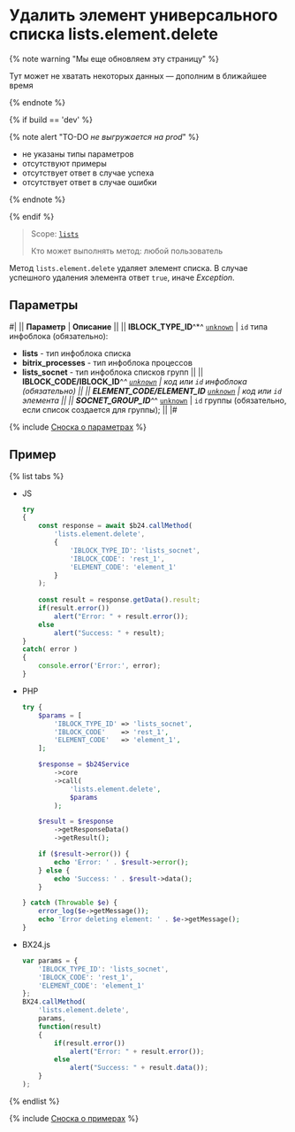 # Удалить элемент универсального списка lists.element.delete

{% note warning "Мы еще обновляем эту страницу" %}

Тут может не хватать некоторых данных — дополним в ближайшее время

{% endnote %}

{% if build == 'dev' %}

{% note alert "TO-DO _не выгружается на prod_" %}

- не указаны типы параметров
- отсутствуют примеры
- отсутствует ответ в случае успеха
- отсутствует ответ в случае ошибки

{% endnote %}

{% endif %}

> Scope: [`lists`](../../scopes/permissions.md)
>
> Кто может выполнять метод: любой пользователь

Метод `lists.element.delete` удаляет элемент списка. В случае успешного удаления элемента ответ `true`, иначе *Exception*.

## Параметры

#|
|| **Параметр** | **Описание** ||
|| **IBLOCK_TYPE_ID**^*^
[`unknown`](../../data-types.md) | `id` типа инфоблока (обязательно):
- **lists** - тип инфоблока списка
- **bitrix_processes** - тип инфоблока процессов
- **lists_socnet** - тип инфоблока списков групп ||
|| **IBLOCK_CODE/IBLOCK_ID**^*^
[`unknown`](../../data-types.md) | код или `id` инфоблока (обязательно) ||
|| **ELEMENT_CODE/ELEMENT_ID**
[`unknown`](../../data-types.md) | код или `id` элемента ||
|| **SOCNET_GROUP_ID**^*^
[`unknown`](../../data-types.md) | `id` группы (обязательно, если список создается для группы); ||
|#

{% include [Сноска о параметрах](../../../_includes/required.md) %}

## Пример

{% list tabs %}

- JS


    ```js
    try
    {
    	const response = await $b24.callMethod(
    		'lists.element.delete',
    		{
    			'IBLOCK_TYPE_ID': 'lists_socnet',
    			'IBLOCK_CODE': 'rest_1',
    			'ELEMENT_CODE': 'element_1'
    		}
    	);
    	
    	const result = response.getData().result;
    	if(result.error())
    		alert("Error: " + result.error());
    	else
    		alert("Success: " + result);
    }
    catch( error )
    {
    	console.error('Error:', error);
    }
    ```

- PHP


    ```php
    try {
        $params = [
            'IBLOCK_TYPE_ID' => 'lists_socnet',
            'IBLOCK_CODE'    => 'rest_1',
            'ELEMENT_CODE'   => 'element_1',
        ];
    
        $response = $b24Service
            ->core
            ->call(
                'lists.element.delete',
                $params
            );
    
        $result = $response
            ->getResponseData()
            ->getResult();
    
        if ($result->error()) {
            echo 'Error: ' . $result->error();
        } else {
            echo 'Success: ' . $result->data();
        }
    
    } catch (Throwable $e) {
        error_log($e->getMessage());
        echo 'Error deleting element: ' . $e->getMessage();
    }
    ```

- BX24.js

    ```js
    var params = {
        'IBLOCK_TYPE_ID': 'lists_socnet',
        'IBLOCK_CODE': 'rest_1',
        'ELEMENT_CODE': 'element_1'
    };
    BX24.callMethod(
        'lists.element.delete',
        params,
        function(result)
        {
            if(result.error())
                alert("Error: " + result.error());
            else
                alert("Success: " + result.data());
        }
    );
    ```

{% endlist %}

{% include [Сноска о примерах](../../../_includes/examples.md) %}